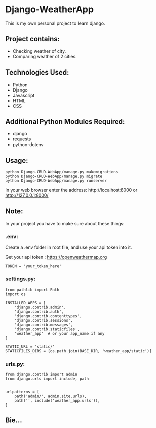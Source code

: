 # Django-WeatherApp
This is my own personal project to learn django.

## Project contains:
* Checking weather of city.
* Comparing weather of 2 cities.

## Technologies Used:
* Python
* Django
* Javascript
* HTML
* CSS

## Additional Python Modules Required:
* django
* requests
* python-dotenv

## Usage:
```
python Django-CRUD-WebApp/manage.py makemigrations
python Django-CRUD-WebApp/manage.py migrate
python Django-CRUD-WebApp/manage.py runserver
```

In your web browser enter the address: http://localhost:8000 or http://127.0.0.1:8000/


## Note:
In your project you have to make sure about these things:
### .env:
Create a .env folder in root file, and use your api token into it.

Get your api token : https://openweathermap.org
```
TOKEN = 'your_token_here'
```

### settings.py:
```
from pathlib import Path
import os
```
```
INSTALLED_APPS = [
    'django.contrib.admin',
    'django.contrib.auth',
    'django.contrib.contenttypes',
    'django.contrib.sessions',
    'django.contrib.messages',
    'django.contrib.staticfiles',
    'weather_app'  # or your app_name if any
]
```
```
STATIC_URL = 'static/'
STATICFILES_DIRS = [os.path.join(BASE_DIR, 'weather_app/static')]
```

### urls.py:
```
from django.contrib import admin
from django.urls import include, path


urlpatterns = [
    path('admin/', admin.site.urls),
    path('', include('weather_app.urls')),
]
```

## Bie...
